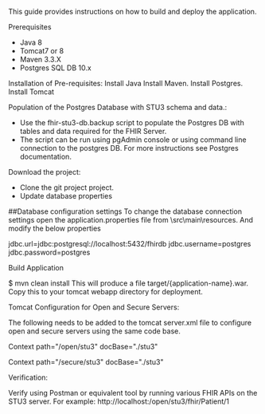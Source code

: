 This guide provides instructions on how to build and deploy the application.

Prerequisites
* Java 8
* Tomcat7 or 8
* Maven 3.3.X
* Postgres SQL DB 10.x

Installation of Pre-requisites:
Install Java
Install Maven.
Install Postgres.
Install Tomcat

Population of the Postgres Database with STU3 schema and data.:
* Use the fhir-stu3-db.backup script to populate the Postgres DB with tables and data required for the FHIR Server.
* The script can be run using pgAdmin console or using command line connection to the postgres DB. For more instructions see Postgres documentation.

Download the project:
* Clone the git project project.
* Update database properties

##Database configuration settings To change the database connection settings open the application.properties file from \src\main\resources. And modify the below properties

jdbc.url=jdbc:postgresql://localhost:5432/fhirdb
jdbc.username=postgres
jdbc.password=postgres


Build Application

$ mvn clean install
This will produce a file target/{application-name}.war. Copy this to your tomcat webapp directory for deployment.

Tomcat Configuration for Open and Secure Servers:

The following needs to be added to the tomcat server.xml file to configure open and secure servers using the same code base.

Context path="/open/stu3" docBase="./stu3"

Context path="/secure/stu3" docBase="./stu3"


Verification:

Verify using Postman or equivalent tool by running various FHIR APIs on the STU3 server.
For example: http://localhost:/open/stu3/fhir/Patient/1
